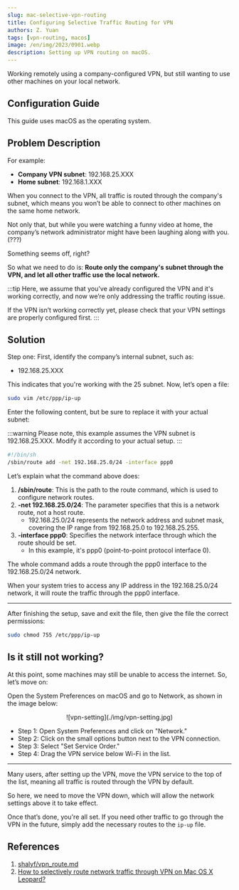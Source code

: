 ```yaml
---
slug: mac-selective-vpn-routing
title: Configuring Selective Traffic Routing for VPN
authors: Z. Yuan
tags: [vpn-routing, macos]
image: /en/img/2023/0901.webp
description: Setting up VPN routing on macOS.
---
```


Working remotely using a company-configured VPN, but still wanting to use other machines on your local network.

<!-- truncate -->

## Configuration Guide

This guide uses macOS as the operating system.

## Problem Description

For example:

- **Company VPN subnet**: 192.168.25.XXX
- **Home subnet**: 192.168.1.XXX

When you connect to the VPN, all traffic is routed through the company's subnet, which means you won’t be able to connect to other machines on the same home network.

Not only that, but while you were watching a funny video at home, the company’s network administrator might have been laughing along with you. (???)

Something seems off, right?

So what we need to do is: **Route only the company's subnet through the VPN, and let all other traffic use the local network.**

:::tip
Here, we assume that you've already configured the VPN and it's working correctly, and now we’re only addressing the traffic routing issue.

If the VPN isn’t working correctly yet, please check that your VPN settings are properly configured first.
:::

## Solution

Step one: First, identify the company’s internal subnet, such as:

- 192.168.25.XXX

This indicates that you're working with the 25 subnet. Now, let’s open a file:

```bash
sudo vim /etc/ppp/ip-up
```

Enter the following content, but be sure to replace it with your actual subnet:

:::warning
Please note, this example assumes the VPN subnet is 192.168.25.XXX. Modify it according to your actual setup.
:::

```bash
#!/bin/sh
/sbin/route add -net 192.168.25.0/24 -interface ppp0
```

Let’s explain what the command above does:

1. **/sbin/route**: This is the path to the route command, which is used to configure network routes.
2. **-net 192.168.25.0/24**: The parameter specifies that this is a network route, not a host route.
    - 192.168.25.0/24 represents the network address and subnet mask, covering the IP range from 192.168.25.0 to 192.168.25.255.
3. **-interface ppp0**: Specifies the network interface through which the route should be set.
    - In this example, it's ppp0 (point-to-point protocol interface 0).

The whole command adds a route through the ppp0 interface to the 192.168.25.0/24 network.

When your system tries to access any IP address in the 192.168.25.0/24 network, it will route the traffic through the ppp0 interface.

---

After finishing the setup, save and exit the file, then give the file the correct permissions:

```bash
sudo chmod 755 /etc/ppp/ip-up
```

## Is it still not working?

At this point, some machines may still be unable to access the internet. So, let’s move on:

Open the System Preferences on macOS and go to Network, as shown in the image below:

<div align="center">
<figure style={{"width": "80%"}}>
![vpn-setting](./img/vpn-setting.jpg)
</figure>
</div>

- Step 1: Open System Preferences and click on "Network."
- Step 2: Click on the small options button next to the VPN connection.
- Step 3: Select "Set Service Order."
- Step 4: Drag the VPN service below Wi-Fi in the list.

---

Many users, after setting up the VPN, move the VPN service to the top of the list, meaning all traffic is routed through the VPN by default.

So here, we need to move the VPN down, which will allow the network settings above it to take effect.

Once that’s done, you're all set. If you need other traffic to go through the VPN in the future, simply add the necessary routes to the `ip-up` file.

## References

1. [shalyf/vpn_route.md](https://gist.github.com/shalyf/d50b0bbf30a4b5020d2b84f4ae8eb4e0)
2. [How to selectively route network traffic through VPN on Mac OS X Leopard?](https://superuser.com/questions/4904/how-to-selectively-route-network-traffic-through-vpn-on-mac-os-x-leopard)
